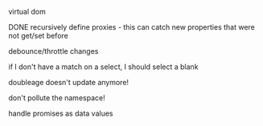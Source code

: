 virtual dom

DONE recursively define proxies - this can catch new properties that were not get/set before

debounce/throttle changes

if I don't have a match on a select, I should select a blank

doubleage doesn't update anymore!

don't pollute the namespace!

handle promises as data values